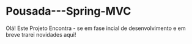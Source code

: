 ﻿# Pousada---Spring-MVC

Olá! Este Projeto Encontra - se em fase incial de desenvolvimento e em breve trarei novidades aqui!
